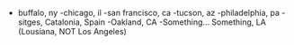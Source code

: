 - buffalo, ny
-chicago, il
-san francisco, ca
-tucson, az
-philadelphia, pa
-sitges, Catalonia, Spain
-Oakland, CA
-Something... Something, LA (Lousiana, NOT Los Angeles)
